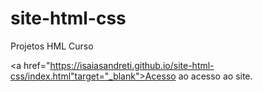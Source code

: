 # site-html-css
 Projetos HML Curso

 <a href="https://isaiasandreti.github.io/site-html-css/index.html"target="_blank">Acesso ao acesso ao site.</a>
